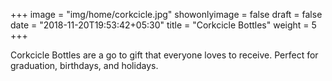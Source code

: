 +++
image = "img/home/corkcicle.jpg"
showonlyimage = false
draft = false
date = "2018-11-20T19:53:42+05:30"
title = "Corkcicle Bottles"
weight = 5
+++

Corkcicle Bottles are a go to gift that everyone loves to receive. Perfect for graduation, birthdays, and holidays.


